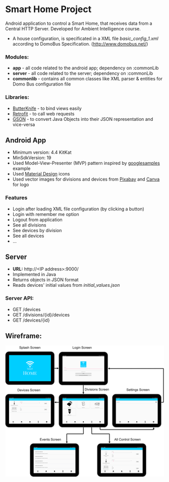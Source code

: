 # Smart Home Project
Android application to control a Smart Home, that receives data from a Central HTTP Server. 
Developed for Ambient Intelligence course.

- A house configuration, is specificated in a XML file _basic_config_1.xml_ according to DomoBus Specification. (http://www.domobus.net/)

### Modules:
- **app** - all code related to the android app; dependency on :commonLib
- **server** - all code related to the server; dependency on :commonLib
- **commonlib** - contains all common classes like XML parser & entities for Domo Bus configuration file

### Libraries:
- [ButterKnife](https://github.com/JakeWharton/butterknife) - to bind views easily 
- [Retrofit](https://github.com/square/retrofit) - to call web requests
- [GSON](https://github.com/google/gson) -  to convert Java Objects into their JSON representation and vice-versa

## Android App
- Minimum version: 4.4 KitKat
- MinSdkVersion: 19
- Used Model-View-Presenter (MVP) pattern inspired by [googlesamples](https://github.com/googlesamples/android-architecture/tree/todo-mvp) example
- Used [Material Design](https://material.io/) icons
- Used vector images for divisions and devices from [Pixabay](https://pixabay.com/) and [Canva](https://www.canva.com/) for logo

### Features
- Login after loading XML file configuration (by clicking a button)
- Login with remember me option
- Logout from application
- See all divisions
- See devices by division
- See all devices
- ...

## Server
- **URL:** http://\<IP address\>:9000/
- Implemented in Java
- Returns objects in JSON format
- Reads devices' initial values from _initial_values.json_

### Server API:
- GET /devices
- GET /divisions/{id}/devices
- GET /devices/{id}

## Wireframe:

![app wireframe](wireframe/EN-Wireframe.png)
